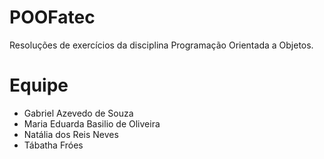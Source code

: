 # POOFatec

Resoluções de exercícios da disciplina Programação Orientada a Objetos.

# Equipe
- Gabriel Azevedo de Souza
- Maria Eduarda Basilio de Oliveira
- Natália dos Reis Neves
- Tábatha Fróes
